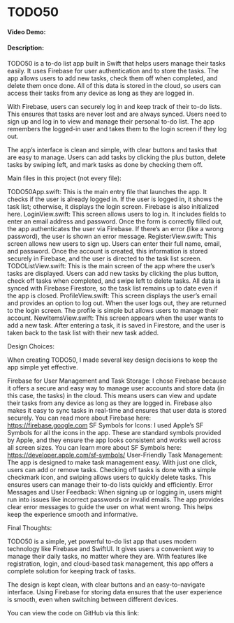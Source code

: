 # TODO50

#### Video Demo: <URL HERE>

#### Description:

TODO50 is a to-do list app built in Swift that helps users manage their tasks easily. It uses Firebase for user authentication and to store the tasks. The app allows users to add new tasks, check them off when completed, and delete them once done. All of this data is stored in the cloud, so users can access their tasks from any device as long as they are logged in.

With Firebase, users can securely log in and keep track of their to-do lists. This ensures that tasks are never lost and are always synced. Users need to sign up and log in to view and manage their personal to-do list. The app remembers the logged-in user and takes them to the login screen if they log out.

The app’s interface is clean and simple, with clear buttons and tasks that are easy to manage. Users can add tasks by clicking the plus button, delete tasks by swiping left, and mark tasks as done by checking them off.

Main files in this project (not every file):

TODO50App.swift:
This is the main entry file that launches the app. It checks if the user is already logged in. If the user is logged in, it shows the task list; otherwise, it displays the login screen. Firebase is also initialized here.
LoginView.swift:
This screen allows users to log in. It includes fields to enter an email address and password. Once the form is correctly filled out, the app authenticates the user via Firebase. If there’s an error (like a wrong password), the user is shown an error message.
RegisterView.swift:
This screen allows new users to sign up. Users can enter their full name, email, and password. Once the account is created, this information is stored securely in Firebase, and the user is directed to the task list screen.
TODOListView.swift:
This is the main screen of the app where the user’s tasks are displayed. Users can add new tasks by clicking the plus button, check off tasks when completed, and swipe left to delete tasks. All data is synced with Firebase Firestore, so the task list remains up to date even if the app is closed.
ProfileView.swift:
This screen displays the user’s email and provides an option to log out. When the user logs out, they are returned to the login screen. The profile is simple but allows users to manage their account.
NewItemsView.swift:
This screen appears when the user wants to add a new task. After entering a task, it is saved in Firestore, and the user is taken back to the task list with their new task added.


Design Choices:

When creating TODO50, I made several key design decisions to keep the app simple yet effective.

Firebase for User Management and Task Storage:
I chose Firebase because it offers a secure and easy way to manage user accounts and store data (in this case, the tasks) in the cloud. This means users can view and update their tasks from any device as long as they are logged in. Firebase also makes it easy to sync tasks in real-time and ensures that user data is stored securely. You can read more about Firebase here: https://firebase.google.com
SF Symbols for Icons:
I used Apple’s SF Symbols for all the icons in the app. These are standard symbols provided by Apple, and they ensure the app looks consistent and works well across all screen sizes. You can learn more about SF Symbols here: https://developer.apple.com/sf-symbols/
User-Friendly Task Management:
The app is designed to make task management easy. With just one click, users can add or remove tasks. Checking off tasks is done with a simple checkmark icon, and swiping allows users to quickly delete tasks. This ensures users can manage their to-do lists quickly and efficiently.
Error Messages and User Feedback:
When signing up or logging in, users might run into issues like incorrect passwords or invalid emails. The app provides clear error messages to guide the user on what went wrong. This helps keep the experience smooth and informative.



Final Thoughts:

TODO50 is a simple, yet powerful to-do list app that uses modern technology like Firebase and SwiftUI. It gives users a convenient way to manage their daily tasks, no matter where they are. With features like registration, login, and cloud-based task management, this app offers a complete solution for keeping track of tasks.

The design is kept clean, with clear buttons and an easy-to-navigate interface. Using Firebase for storing data ensures that the user experience is smooth, even when switching between different devices.

You can view the code on GitHub via this link: <GITHUB LINK>
